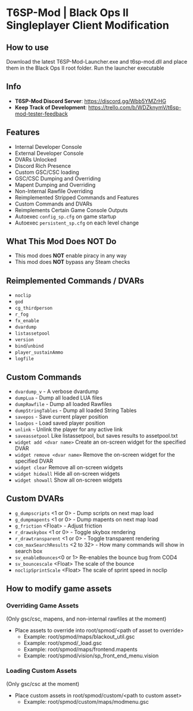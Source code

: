 # T6SP-Mod | Black Ops II Singleplayer Client Modification

## How to use
Download the latest T6SP-Mod-Launcher.exe and t6sp-mod.dll and place them in the Black Ops II root folder. Run the launcher executable

## Info
- **T6SP-Mod Discord Server**: https://discord.gg/Wbb5YMZrHG
- **Keep Track of Development**: https://trello.com/b/WDZknymV/t6sp-mod-tester-feedback

## Features
- Internal Developer Console
- External Developer Console
- DVARs Unlocked
- Discord Rich Presence
- Custom GSC/CSC loading
- GSC/CSC Dumping and Overriding
- Mapent Dumping and Overriding
- Non-Internal Rawfile Overriding
- Reimplemented Stripped Commands and Features
- Custom Commands and DVARs
- Reimplements Certain Game Console Outputs
- Autoexec `config_sp.cfg` on game startup
- Autoexec `persistent_sp.cfg` on each level change

## What This Mod Does NOT Do
- This mod does **NOT** enable piracy in any way
- This mod does **NOT** bypass any Steam checks

## Reimplemented Commands / DVARs
- `noclip`
- `god`
- `cg_thirdperson`
- `r_fog`
- `fx_enable`
- `dvardump`
- `listassetpool`
- `version`
- `bind`/`unbind`
- `player_sustainAmmo`
- `logfile`

## Custom Commands
- `dvardump_v` - A verbose dvardump
- `dumpLua` - Dump all loaded LUA files
- `dumpRawfile` - Dump all loaded Rawfiles
- `dumpStringTables` - Dump all loaded String Tables
- `savepos` - Save current player position
- `loadpos` - Load saved player position
- `unlink` - Unlink the player for any active link
- `saveassetpool` Like listassetpool, but saves results to assetpool.txt
- `widget add <dvar name>`  Create an on-screen widget for the specified DVAR
- `widget remove <dvar name>`  Remove the on-screen widget for the specified DVAR
- `widget clear`  Remove all on-screen widgets
- `widget hideall`  Hide all on-screen widgets
- `widget showall`  Show all on-screen widgets


## Custom DVARs
- `g_dumpscripts` \<1 or 0\> - Dump scripts on next map load
- `g_dumpmapents` \<1 or 0\> - Dump mapents on next map load
- `g_friction` \<Float\> - Adjust friction
- `r_drawskybox` \<1 or 0\> - Toggle skybox rendering
- `r_drawtransparent` \<1 or 0\> - Toggle transparent rendering
- `con_maxSearchResults` \<2 to 32\> - How many commands will show in search box
- `sv_enableBounces`\<0 or 1\> Re-enables the bounce bug from COD4
- `sv_bouncescale` \<Float\> The scale of the bounce
- `noclipSprintScale` \<Float\> The scale of sprint speed in noclip

## How to modify game assets
### Overriding Game Assets
(Only gsc/csc, mapens, and non-internal rawfiles at the moment)
- Place assets to override into root/spmod/\<path of asset to override\>
  - Example: root/spmod/maps/blackout_util.gsc
  - Example: root/spmod/_load.gsc
  - Example: root/spmod/maps/frontend.mapents
  - Example: root/spmod/vision/sp_front_end_menu.vision

### Loading Custom Assets
(Only gsc/csc at the moment)
- Place custom assets in root/spmod/custom/\<path to custom asset\>
  - Example: root/spmod/custom/maps/modmenu.gsc


